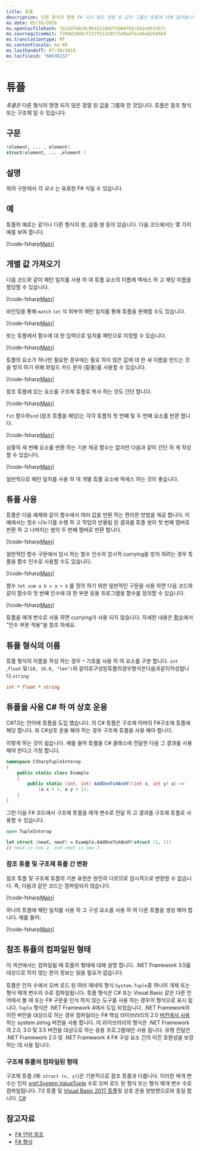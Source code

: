 ```yaml
---
title: 튜플
description: 다른 형식의 명명 F# 되지 않은 정렬 된 값의 그룹인 튜플에 대해 알아봅니다.
ms.date: 05/16/2016
ms.openlocfilehash: 7a15d7e0c6c9b42118dd75066f02cbb2e05335fc
ms.sourcegitcommit: f20dd18dbcf2275513281f5d9ad7ece6a62644b4
ms.translationtype: MT
ms.contentlocale: ko-KR
ms.lasthandoff: 07/30/2019
ms.locfileid: "68630232"
---
```

# <a name="tuples"></a>튜플

*튜플은* 다른 형식의 명명 되지 않은 정렬 된 값을 그룹화 한 것입니다.  튜플은 참조 형식 또는 구조체 일 수 있습니다.

## <a name="syntax"></a>구문

```fsharp
(element, ... , element)
struct(element, ... ,element )
```

## <a name="remarks"></a>설명

위의 구문에서 각 *요소* 는 유효한 F# 식일 수 있습니다.

## <a name="examples"></a>예

튜플의 예로는 같거나 다른 형식의 쌍, 삼중 쌍 등이 있습니다. 다음 코드에서는 몇 가지 예를 보여 줍니다.

[!code-fsharp[Main](~/samples/snippets/fsharp/tuples/basic-examples.fsx#L6-L21)]

## <a name="obtaining-individual-values"></a>개별 값 가져오기

다음 코드와 같이 패턴 일치를 사용 하 여 튜플 요소의 이름에 액세스 하 고 해당 이름을 할당할 수 있습니다.

[!code-fsharp[Main](~/samples/snippets/fsharp/tuples/basic-examples.fsx#L27-L29)]

바인딩을 통해 `match` `let` 식 외부의 패턴 일치를 통해 튜플을 분해할 수도 있습니다.

[!code-fsharp[Main](~/samples/snippets/fsharp/tuples/basic-examples.fsx#L34-L37)]

또는 튜플에서 함수에 대 한 입력으로 일치를 패턴으로 지정할 수 있습니다.

[!code-fsharp[Main](~/samples/snippets/fsharp/tuples/basic-examples.fsx#L43-L47)]

튜플의 요소가 하나만 필요한 경우에는 필요 하지 않은 값에 대 한 새 이름을 만드는 것을 방지 하기 위해 와일드 카드 문자 (밑줄)를 사용할 수 있습니다.

[!code-fsharp[Main](~/samples/snippets/fsharp/tuples/basic-examples.fsx#L53-L54)]

참조 튜플에 있는 요소를 구조체 튜플로 복사 하는 것도 간단 합니다.

[!code-fsharp[Main](~/samples/snippets/fsharp/tuples/basic-examples.fsx#L62-L66)]

`fst` 함수와`snd` (참조 튜플을 해당)는 각각 튜플의 첫 번째 및 두 번째 요소를 반환 합니다.

[!code-fsharp[Main](~/samples/snippets/fsharp/tuples/basic-examples.fsx#L72-L73)]

삼중의 세 번째 요소를 반환 하는 기본 제공 함수는 없지만 다음과 같이 간단 하 게 작성할 수 있습니다.

[!code-fsharp[Main](~/samples/snippets/fsharp/tuples/basic-examples.fsx#L78-L78)]

일반적으로 패턴 일치를 사용 하 여 개별 튜플 요소에 액세스 하는 것이 좋습니다.

## <a name="using-tuples"></a>튜플 사용

튜플은 다음 예제와 같이 함수에서 여러 값을 반환 하는 편리한 방법을 제공 합니다. 이 예에서는 정수 나누기를 수행 하 고 작업의 반올림 된 결과를 튜플 쌍의 첫 번째 멤버로 반환 하 고 나머지는 쌍의 두 번째 멤버로 반환 합니다.

[!code-fsharp[Main](~/samples/snippets/fsharp/tuples/basic-examples.fsx#L83-L86)]

일반적인 함수 구문에서 암시 하는 함수 인수의 암시적 currying을 방지 하려는 경우 튜플을 함수 인수로 사용할 수도 있습니다.

[!code-fsharp[Main](~/samples/snippets/fsharp/tuples/basic-examples.fsx#L88-L88)]

함수 `let sum a b = a + b` 를 정의 하기 위한 일반적인 구문을 사용 하면 다음 코드와 같이 함수의 첫 번째 인수에 대 한 부분 응용 프로그램용 함수를 정의할 수 있습니다.

[!code-fsharp[Main](~/samples/snippets/fsharp/tuples/basic-examples.fsx#L90-L94)]

튜플을 매개 변수로 사용 하면 currying가 사용 되지 않습니다. 자세한 내용은 [함수](./functions/index.md)에서 "인수 부분 적용"을 참조 하세요.

## <a name="names-of-tuple-types"></a>튜플 형식의 이름

튜플 형식의 이름을 작성 하는 경우 `*` 기호를 사용 하 여 요소를 구분 합니다. `int` ,`float` 및`(10, 10.0, "ten")`와 같이로구성된튜플의경우형식은다음과같이작성됩니다.`string`

```fsharp
int * float * string
```

## <a name="interoperation-with-c-tuples"></a>튜플을 사용 C# 하 여 상호 운용

C#7.0는 언어에 튜플을 도입 했습니다.  의 C# 튜플은 구조체 이며의 F#구조체 튜플에 해당 합니다.  와 C#상호 운용 해야 하는 경우 구조체 튜플을 사용 해야 합니다.

이렇게 하는 것이 쉽습니다.  예를 들어 튜플을 C# 클래스에 전달한 다음 그 결과를 사용 해야 한다고 가정 합니다.

```csharp
namespace CSharpTupleInterop
{
    public static class Example
    {
        public static (int, int) AddOneToXAndY((int x, int y) a) =>
            (a.x + 1, a.y + 1);
    }
}
```

그런 다음 F# 코드에서 구조체 튜플을 매개 변수로 전달 하 고 결과를 구조체 튜플로 사용할 수 있습니다.

```fsharp
open TupleInterop

let struct (newX, newY) = Example.AddOneToXAndY(struct (1, 2))
// newX is now 2, and newY is now 3
```

### <a name="converting-between-reference-tuples-and-struct-tuples"></a>참조 튜플 및 구조체 튜플 간 변환

참조 튜플 및 구조체 튜플의 기본 표현은 완전히 다르므로 암시적으로 변환할 수 없습니다.  즉, 다음과 같은 코드는 컴파일되지 않습니다.

[!code-fsharp[Main](~/samples/snippets/fsharp/tuples/interop.fsx#L5-L12)]

하나의 튜플에 패턴 일치를 사용 하 고 구성 요소를 사용 하 여 다른 튜플을 생성 해야 합니다.  예를 들어:

[!code-fsharp[Main](~/samples/snippets/fsharp/tuples/interop.fsx#L18-L22)]

## <a name="compiled-form-of-reference-tuples"></a>참조 튜플의 컴파일된 형태

이 섹션에서는 컴파일될 때 튜플의 형태에 대해 설명 합니다.  .NET Framework 3.5를 대상으로 하지 않는 한이 정보는 읽을 필요가 없습니다.

튜플은 인자 수에서 오버 로드 된 여러 제네릭 형식 `System.Tuple`중 하나의 개체 또는 형식 매개 변수의 수로 컴파일됩니다. 튜플 형식은 C# 또는 Visual Basic 같은 다른 언어에서 볼 때 또는 F# 구문을 인식 하지 않는 도구를 사용 하는 경우이 형식으로 표시 됩니다. `Tuple` 형식은 .NET Framework 4에서 도입 되었습니다. .NET Framework의 이전 버전을 대상으로 하는 경우 컴파일러는 F# 핵심 라이브러리의 2.0 [버전에서 사용](https://msdn.microsoft.com/library/5ac7953d-acdc-4a58-bfb7-c1f6406c0fa3) 하는 system.string 버전을 사용 합니다. 이 라이브러리의 형식은 .NET Framework의 2.0, 3.0 및 3.5 버전을 대상으로 하는 응용 프로그램에만 사용 됩니다. 유형 전달은 .NET Framework 2.0 및 .NET Framework 4 F# 구성 요소 간의 이진 호환성을 보장 하는 데 사용 됩니다.

### <a name="compiled-form-of-struct-tuples"></a>구조체 튜플의 컴파일된 형태

구조체 튜플 (예: `struct (x, y)`)은 기본적으로 참조 튜플과 다릅니다.  이러한 매개 변수는 인자 <xref:System.ValueTuple> 수로 오버 로드 된 형식 또는 형식 매개 변수 수로 컴파일됩니다.  7\.0 튜플 및 [Visual Basic 2017 튜플](../../visual-basic/programming-guide/language-features/data-types/tuples.md)및 상호 운용 양방향으로와 동일 합니다. [ C# ](../../csharp/tuples.md)

## <a name="see-also"></a>참고자료

- [F# 언어 참조](index.md)
- [F# 형식](fsharp-types.md)
